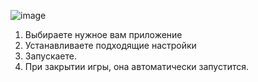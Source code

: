 ![image](https://github.com/GeroinEXP/EggSurpriseClicker/assets/6027753/aa5b2aa9-62cd-4fed-a148-874e15ec9332)
1. Выбираете нужное вам приложение
2. Устанавливаете подходящие настройки
3. Запускаете.
4. При закрытии игры, она автоматически запустится.

